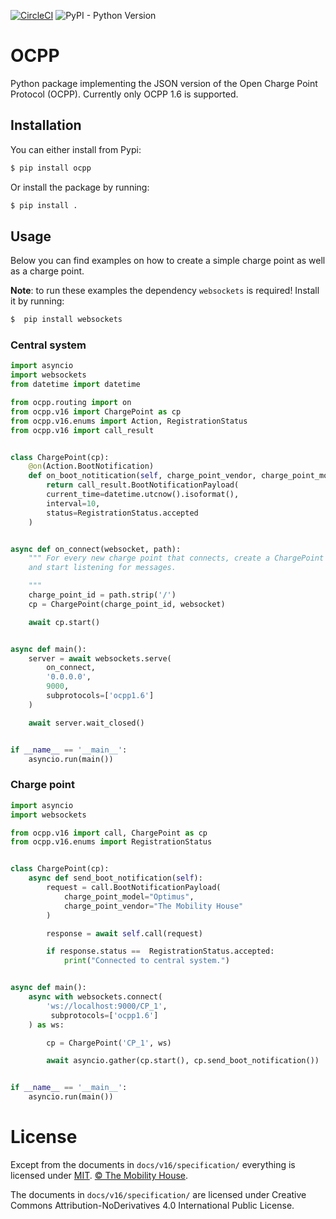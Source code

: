 [![CircleCI](https://circleci.com/gh/mobilityhouse/ocpp/tree/master.svg?style=svg)](https://circleci.com/gh/mobilityhouse/ocpp/tree/master)
![PyPI - Python Version](https://img.shields.io/pypi/pyversions/ocpp.svg)

# OCPP

Python package implementing the JSON version of the Open Charge Point Protocol (OCPP). Currently
only OCPP 1.6 is supported.

## Installation

You can either install from Pypi:

``` bash
$ pip install ocpp
```

Or install the package by running:

``` bash
$ pip install .
```

## Usage

Below you can find examples on how to create a simple charge point as well as a charge point.

**Note**: to run these examples the dependency `websockets` is required! Install it by running:

``` bash
$  pip install websockets
```

### Central system

``` python
import asyncio
import websockets
from datetime import datetime

from ocpp.routing import on
from ocpp.v16 import ChargePoint as cp
from ocpp.v16.enums import Action, RegistrationStatus
from ocpp.v16 import call_result


class ChargePoint(cp):
    @on(Action.BootNotification)
    def on_boot_notitication(self, charge_point_vendor, charge_point_model, **kwargs):
        return call_result.BootNotificationPayload(
	    current_time=datetime.utcnow().isoformat(),
	    interval=10,
	    status=RegistrationStatus.accepted
	)


async def on_connect(websocket, path):
    """ For every new charge point that connects, create a ChargePoint instance
    and start listening for messages.

    """
    charge_point_id = path.strip('/')
    cp = ChargePoint(charge_point_id, websocket)

    await cp.start()


async def main():
    server = await websockets.serve(
        on_connect,
        '0.0.0.0',
        9000,
        subprotocols=['ocpp1.6']
    )

    await server.wait_closed()


if __name__ == '__main__':
    asyncio.run(main())
```

### Charge point

``` python
import asyncio
import websockets

from ocpp.v16 import call, ChargePoint as cp
from ocpp.v16.enums import RegistrationStatus


class ChargePoint(cp):
    async def send_boot_notification(self):
        request = call.BootNotificationPayload(
            charge_point_model="Optimus",
            charge_point_vendor="The Mobility House"
        )

        response = await self.call(request)

        if response.status ==  RegistrationStatus.accepted:
            print("Connected to central system.")


async def main():
    async with websockets.connect(
        'ws://localhost:9000/CP_1',
         subprotocols=['ocpp1.6']
    ) as ws:

        cp = ChargePoint('CP_1', ws)

        await asyncio.gather(cp.start(), cp.send_boot_notification())


if __name__ == '__main__':
    asyncio.run(main())
```

# License

Except from the documents in `docs/v16/specification/` everything is licensed under [MIT](LICENSE).
[© The Mobility House](https://www.mobilityhouse.com/int_en/).

The documents in `docs/v16/specification/` are licensed under Creative Commons
Attribution-NoDerivatives 4.0 International Public License.
